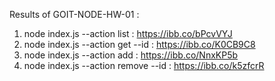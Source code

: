 Results of GOIT-NODE-HW-01 :

1.  node index.js --action list : https://ibb.co/bPcvVYJ
2.  node index.js --action get --id : https://ibb.co/K0CB9C8
3.  node index.js --action add : https://ibb.co/NnxKP5b
4.  node index.js --action remove --id : https://ibb.co/k5zfcrR
